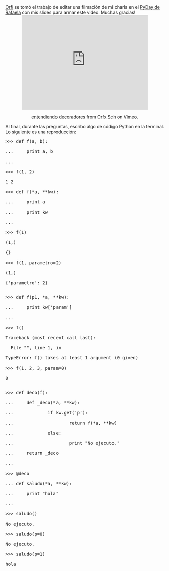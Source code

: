 <html><body><a href="http://twitter.com/Orfx" target="_blank">Orfi</a> se tomó el trabajo de editar una filmación de mi charla en el <a href="http://www.juanjoconti.com.ar/2010/05/09/charla-entendiendo-decoradores-en-python/" target="_blank">PyDay de Rafaela</a> con mis slides para armar este video. Muchas gracias!



<center>

<iframe src="http://player.vimeo.com/video/16976108" width="400" height="300" frameborder="0"></iframe><p><a href="http://vimeo.com/16976108">entendiendo decoradores</a> from <a href="http://vimeo.com/user5262473">Orfx Sch</a> on <a href="http://vimeo.com">Vimeo</a>.</p>

</center>

Al final, durante las preguntas, escribo algo de código Python en la terminal. Lo siguiente es una reproducción:

<pre>&gt;&gt;&gt; def f(a, b):

...     print a, b

...

&gt;&gt;&gt; f(1, 2)

1 2

&gt;&gt;&gt; def f(*a, **kw):

...     print a

...     print kw

...

&gt;&gt;&gt; f(1)

(1,)

{}

&gt;&gt;&gt; f(1, parametro=2)

(1,)

{'parametro': 2}

</pre>

<pre>&gt;&gt;&gt; def f(p1, *a, **kw):

...     print kw['param']

...

&gt;&gt;&gt; f()

Traceback (most recent call last):

  File "", line 1, in

TypeError: f() takes at least 1 argument (0 given)

&gt;&gt;&gt; f(1, 2, 3, param=0)

0

</pre>

<pre>&gt;&gt;&gt; def deco(f):

...     def _deco(*a, **kw):

...             if kw.get('p'):

...                     return f(*a, **kw)

...             else:

...                     print "No ejecuto."

...     return _deco

...

&gt;&gt;&gt; @deco

... def saludo(*a, **kw):

...     print "hola"

...

&gt;&gt;&gt; saludo()

No ejecuto.

&gt;&gt;&gt; saludo(p=0)

No ejecuto.

&gt;&gt;&gt; saludo(p=1)

hola

</pre></body></html>